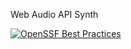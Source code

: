 Web Audio API Synth

[![OpenSSF Best Practices](https://www.bestpractices.dev/projects/8560/badge)](https://www.bestpractices.dev/projects/8560)

